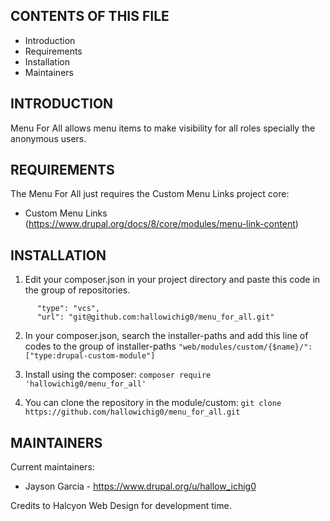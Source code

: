 CONTENTS OF THIS FILE
---------------------

 * Introduction
 * Requirements
 * Installation
 * Maintainers


INTRODUCTION
------------

Menu For All allows menu items to make visibility for all roles specially the anonymous users.


REQUIREMENTS
------------

The Menu For All just requires the Custom Menu Links project core:

 * Custom Menu Links (https://www.drupal.org/docs/8/core/modules/menu-link-content)


INSTALLATION
------------

1. Edit your composer.json in your project directory and paste this code in the group of repositories.
```{
      "type": "vcs",
      "url": "git@github.com:hallowichig0/menu_for_all.git"
```

2. In your composer.json, search the installer-paths and add this line of codes to the group of installer-paths
```"web/modules/custom/{$name}/": ["type:drupal-custom-module"]```

3. Install using the composer:
```composer require 'hallowichig0/menu_for_all'```

4. You can clone the repository in the module/custom:
```git clone https://github.com/hallowichig0/menu_for_all.git```


MAINTAINERS
-----------

Current maintainers:
 * Jayson Garcia - https://www.drupal.org/u/hallow_ichig0

Credits to Halcyon Web Design for development time.
